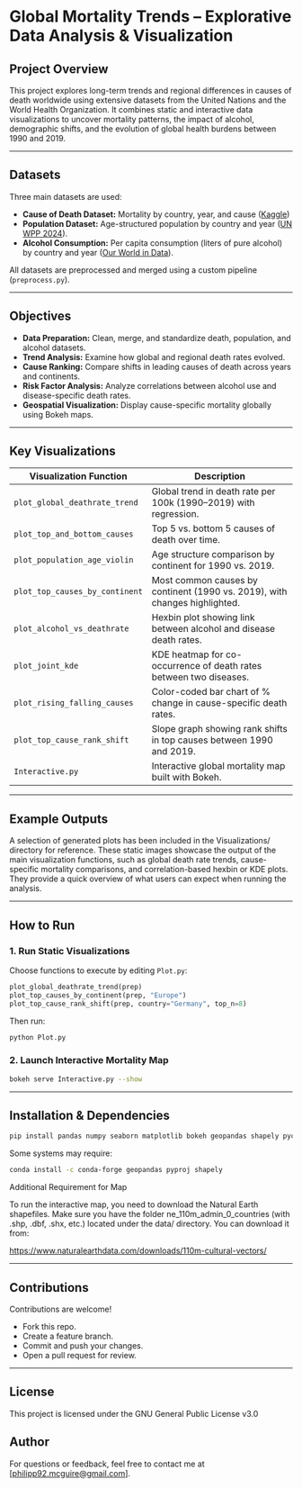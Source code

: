 # Global Mortality Trends – Explorative Data Analysis & Visualization

## Project Overview
This project explores long-term trends and regional differences in causes of death worldwide using extensive datasets from the United Nations and the World Health Organization. It combines static and interactive data visualizations to uncover mortality patterns, the impact of alcohol, demographic shifts, and the evolution of global health burdens between 1990 and 2019.

---

## Datasets
Three main datasets are used:
- **Cause of Death Dataset:** Mortality by country, year, and cause ([Kaggle](https://www.kaggle.com/datasets/iamsouravbanerjee/cause-of-deaths-around-the-world?select=cause_of_deaths.csv))
- **Population Dataset:** Age-structured population by country and year ([UN WPP 2024](https://population.un.org/wpp/downloads?folder=Standard%20Projections&group=CSV%20format)).
- **Alcohol Consumption:** Per capita consumption (liters of pure alcohol) by country and year ([Our World in Data](https://ourworldindata.org/grapher/total-alcohol-consumption-per-capita-litres-of-pure-alcohol?v=1&csvType=full&useColumnShortNames=false)).

All datasets are preprocessed and merged using a custom pipeline (`preprocess.py`).

---

## Objectives
- **Data Preparation:** Clean, merge, and standardize death, population, and alcohol datasets.
- **Trend Analysis:** Examine how global and regional death rates evolved.
- **Cause Ranking:** Compare shifts in leading causes of death across years and continents.
- **Risk Factor Analysis:** Analyze correlations between alcohol use and disease-specific death rates.
- **Geospatial Visualization:** Display cause-specific mortality globally using Bokeh maps.

---

## Key Visualizations

| Visualization Function | Description |
|------------------------|-------------|
| `plot_global_deathrate_trend` | Global trend in death rate per 100k (1990–2019) with regression. |
| `plot_top_and_bottom_causes` | Top 5 vs. bottom 5 causes of death over time. |
| `plot_population_age_violin` | Age structure comparison by continent for 1990 vs. 2019. |
| `plot_top_causes_by_continent` | Most common causes by continent (1990 vs. 2019), with changes highlighted. |
| `plot_alcohol_vs_deathrate` | Hexbin plot showing link between alcohol and disease death rates. |
| `plot_joint_kde` | KDE heatmap for co-occurrence of death rates between two diseases. |
| `plot_rising_falling_causes` | Color-coded bar chart of % change in cause-specific death rates. |
| `plot_top_cause_rank_shift` | Slope graph showing rank shifts in top causes between 1990 and 2019. |
| `Interactive.py` | Interactive global mortality map built with Bokeh. |

---
## Example Outputs
A selection of generated plots has been included in the Visualizations/ directory for reference. These static images showcase the output of the main visualization functions, such as global death rate trends, cause-specific mortality comparisons, and correlation-based hexbin or KDE plots. They provide a quick overview of what users can expect when running the analysis.

---

## How to Run

### 1. Run Static Visualizations
Choose functions to execute by editing `Plot.py`:
```python
plot_global_deathrate_trend(prep)
plot_top_causes_by_continent(prep, "Europe")
plot_top_cause_rank_shift(prep, country="Germany", top_n=8)
```
Then run:
```bash
python Plot.py
```

### 2. Launch Interactive Mortality Map
```bash
bokeh serve Interactive.py --show
```

---

## Installation & Dependencies

```bash
pip install pandas numpy seaborn matplotlib bokeh geopandas shapely pycountry-convert
```
Some systems may require:
```bash
conda install -c conda-forge geopandas pyproj shapely
```

Additional Requirement for Map

To run the interactive map, you need to download the Natural Earth shapefiles.
Make sure you have the folder ne_110m_admin_0_countries (with .shp, .dbf, .shx, etc.) located under the data/ directory. You can download it from:

https://www.naturalearthdata.com/downloads/110m-cultural-vectors/

---

## Contributions
Contributions are welcome!
- Fork this repo.
- Create a feature branch.
- Commit and push your changes.
- Open a pull request for review.

---

## License
This project is licensed under the GNU General Public License v3.0


## Author
For questions or feedback, feel free to contact me at [philipp92.mcguire@gmail.com].




